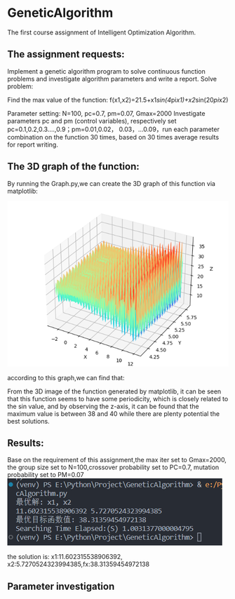 # GeneticAlgorithm
The first course assignment of Intelligent Optimization Algorithm.

## The assignment requests:
Implement a genetic algorithm program to solve continuous function problems and investigate algorithm parameters and write a report. Solve problem:

Find the max value of the function:  f(x1,x2)=21.5+x1*sin(4*pi*x1)+x2*sin(20*pi*x2)

Parameter setting: N=100, pc=0.7, pm=0.07, Gmax=2000 Investigate parameters pc and pm (control variables), respectively set pc=0.1,0.2,0.3….,0.9；pm=0.01,0.02， 0.03，…0.09，run each parameter combination on the function 30 times, based on 30 times average results for report writing.

## The 3D graph of the function:
By running the Graph.py,we can create the 3D graph of this function via matplotlib:

![img.png](img.png)

according to this graph,we can find that:

From the 3D image of the function generated by matplotlib, it can be seen that this function seems to have some periodicity, which is closely related to the sin value, and by observing the z-axis, it can be found that the maximum value is between 38 and 40 while there are plenty potential the best solutions.

## Results:
Base on the requirement of this assignment,the max iter set to Gmax=2000, the group size set to N=100,crossover probability set to PC=0.7, mutation probability set to PM=0.07
![img_1.png](img_1.png)

the solution is:
x1:11.602315538906392, x2:5.7270524323994385,fx:38.31359454972138

## Parameter investigation
